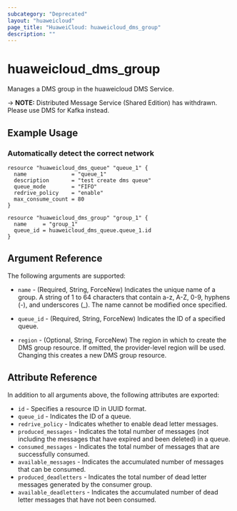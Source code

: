 ```yaml
---
subcategory: "Deprecated"
layout: "huaweicloud"
page_title: "HuaweiCloud: huaweicloud_dms_group"
description: ""
---
```


# huaweicloud_dms_group

Manages a DMS group in the huaweicloud DMS Service.

-> **NOTE:** Distributed Message Service (Shared Edition) has withdrawn. Please use DMS for Kafka instead.

## Example Usage

### Automatically detect the correct network

```hcl
resource "huaweicloud_dms_queue" "queue_1" {
  name              = "queue_1"
  description       = "test create dms queue"
  queue_mode        = "FIFO"
  redrive_policy    = "enable"
  max_consume_count = 80
}

resource "huaweicloud_dms_group" "group_1" {
  name     = "group_1"
  queue_id = huaweicloud_dms_queue.queue_1.id
}
```

## Argument Reference

The following arguments are supported:

* `name` - (Required, String, ForceNew) Indicates the unique name of a group. A string of 1 to 64 characters that
  contain a-z, A-Z, 0-9, hyphens (-), and underscores (_). The name cannot be modified once specified.

* `queue_id` - (Required, String, ForceNew) Indicates the ID of a specified queue.

* `region` - (Optional, String, ForceNew) The region in which to create the DMS group resource. If omitted, the
  provider-level region will be used. Changing this creates a new DMS group resource.

## Attribute Reference

In addition to all arguments above, the following attributes are exported:

* `id` - Specifies a resource ID in UUID format.
* `queue_id` - Indicates the ID of a queue.
* `redrive_policy` - Indicates whether to enable dead letter messages.
* `produced_messages` - Indicates the total number of messages (not including the messages that have expired and been
  deleted) in a queue.
* `consumed_messages` - Indicates the total number of messages that are successfully consumed.
* `available_messages` - Indicates the accumulated number of messages that can be consumed.
* `produced_deadletters` - Indicates the total number of dead letter messages generated by the consumer group.
* `available_deadletters` - Indicates the accumulated number of dead letter messages that have not been consumed.
